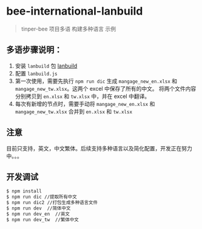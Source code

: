 # bee-international-lanbuild

>tinper-bee 项目多语 构建多种语言 示例


## 多语步骤说明：

1. 安装 `lanbuild` 包  [lanbuild](https://www.npmjs.com/package/lanbuild)
2. 配置 `lanbuild.js` 
3. 第一次使用，需要先执行 `npm run dic` 生成 `mangage_new_en.xlsx` 和 `mangage_new_tw.xlsx`。这两个 excel 中保存了所有的中文。 将两个文件内容分别拷贝到 `en.xlsx` 和 `tw.xlsx` 中，并在 excel 中翻译。
4. 每次有新增的节点时，需要手动将 `mangage_new_en.xlsx` 和 `mangage_new_tw.xlsx` 合并到 `en.xlsx` 和 `tw.xlsx` 

## 注意

目前只支持，英文，中文繁体。后续支持多种语言以及简化配置，开发正在努力中。。。


## 开发调试

```sh
$ npm install
$ npm run dic //提取所有中文
$ npm run dic2 //打包生成多种语言文件
$ npm run dev  //简体中文
$ npm run dev_en  //英文
$ npm run dev_tw  //繁体中文
```